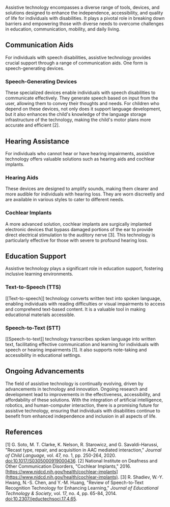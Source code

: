 Assistive technology encompasses a diverse range of tools, devices, and solutions designed to enhance the independence, accessibility, and quality of life for individuals with disabilities. It plays a pivotal role in breaking down barriers and empowering those with diverse needs to overcome challenges in education, communication, mobility, and daily living.
## Communication Aids
For individuals with speech disabilities, assistive technology provides crucial support through a range of communication aids. One form is speech-generating devices.
### Speech-Generating Devices
These specialized devices enable individuals with speech disabilities to communicate effectively. They generate speech based on input from the user, allowing them to convey their thoughts and needs. For children who depend on these devices, not only does it support language development, but it also enhances the child's knowledge of the language storage infrastructure of the technology, making the child's motor plans more accurate and efficient [2].
## Hearing Assistance
For individuals who cannot hear or have hearing impairments, assistive technology offers valuable solutions such as hearing aids and cochlear implants.
### Hearing Aids
These devices are designed to amplify sounds, making them clearer and more audible for individuals with hearing loss. They are worn discreetly and are available in various styles to cater to different needs.
### Cochlear Implants
A more advanced solution, cochlear implants are surgically implanted electronic devices that bypass damaged portions of the ear to provide direct electrical stimulation to the auditory nerve [3]. This technology is particularly effective for those with severe to profound hearing loss.
## Education Support
Assistive technology plays a significant role in education support, fostering inclusive learning environments.
### Text-to-Speech (TTS)
[[Text-to-speech]] technology converts written text into spoken language, enabling individuals with reading difficulties or visual impairments to access and comprehend text-based content. It is a valuable tool in making educational materials accessible.
### Speech-to-Text (STT)
[[Speech-to-text]] technology transcribes spoken language into written text, facilitating effective communication and learning for individuals with speech or hearing impairments [1]. It also supports note-taking and accessibility in educational settings.
## Ongoing Advancements
The field of assistive technology is continually evolving, driven by advancements in technology and innovation. Ongoing research and development lead to improvements in the effectiveness, accessibility, and affordability of these solutions. With the integration of artificial intelligence, robotics, and human-computer interaction, there is a promising future for assistive technology, ensuring that individuals with disabilities continue to benefit from enhanced independence and inclusion in all aspects of life.
## References
[1] G. Soto, M. T. Clarke, K. Nelson, R. Starowicz, and G. Savaldi-Harussi, "Recast type, repair, and acquisition in AAC mediated interaction," _Journal of Child Language_, vol. 47, no. 1, pp. 250-264, 2020. [doi:10.1017/S0305000919000436](https://doi.org/10.1017/S0305000919000436).
[2] National Institute on Deafness and Other Communication Disorders, "Cochlear Implants," 2016. [https://www.nidcd.nih.gov/health/cochlear-implants](https://www.nidcd.nih.gov/health/cochlear-implants).
[3] R. Shadiev, W.-Y. Hwang, N.-S. Chen, and Y.-M. Huang, "Review of Speech-to-Text Recognition Technology for Enhancing Learning," _Journal of Educational Technology & Society_, vol. 17, no. 4, pp. 65-84, 2014. [doi:10.2307/jeductechsoci.17.4.65](https://www.jstor.org/stable/10.2307/jeductechsoci.17.4.65).
